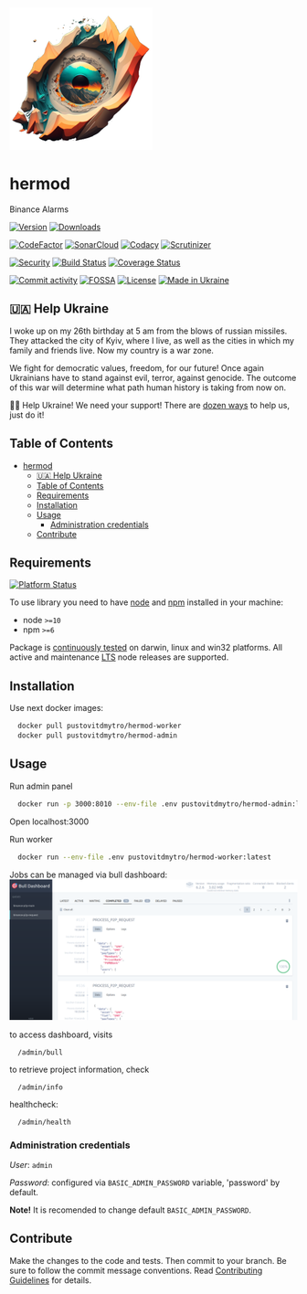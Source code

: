 ![Logo](docs/logo_250.png "hermod")
# hermod
Binance Alarms

[![Version][docker-version]][docker]
[![Downloads][docker-pulls-badge]][docker]

[![CodeFactor][codefactor-badge]][codefactor-url]
[![SonarCloud][sonarcloud-badge]][sonarcloud-url]
[![Codacy][codacy-badge]][codacy-url]
[![Scrutinizer][scrutinizer-badge]][scrutinizer-url]

[![Security][snyk-badge]][snyk-url]
[![Build Status][tests-badge]][tests-url]
[![Coverage Status][badge-coverage]][url-coverage]

[![Commit activity][commit-activity-badge]][github]
[![FOSSA][fossa-badge]][fossa-url]
[![License][badge-lic]][github]
[![Made in Ukraine][ukr-badge]][ukr-link]

## 🇺🇦 Help Ukraine
I woke up on my 26th birthday at 5 am from the blows of russian missiles. They attacked the city of Kyiv, where I live, as well as the cities in which my family and friends live. Now my country is a war zone. 

We fight for democratic values, freedom, for our future! Once again Ukrainians have to stand against evil, terror, against genocide. The outcome of this war will determine what path human history is taking from now on.

💛💙  Help Ukraine! We need your support! There are [dozen ways][ukr-link] to help us, just do it!

## Table of Contents
- [hermod](#hermod)
  - [🇺🇦 Help Ukraine](#-help-ukraine)
  - [Table of Contents](#table-of-contents)
  - [Requirements](#requirements)
  - [Installation](#installation)
  - [Usage](#usage)
    - [Administration credentials](#administration-credentials)
  - [Contribute](#contribute)

## Requirements
[![Platform Status][node-ver-test-badge]][node-ver-test-url]

To use library you need to have [node](https://nodejs.org) and [npm](https://www.npmjs.com) installed in your machine:

* node `>=10`
* npm `>=6`

Package is [continuously tested][node-ver-test-url] on darwin, linux and win32 platforms. All active and maintenance [LTS](https://nodejs.org/en/about/releases/) node releases are supported.

## Installation

Use next docker images:

```bash
  docker pull pustovitdmytro/hermod-worker
  docker pull pustovitdmytro/hermod-admin
```

## Usage

Run admin panel
```bash
  docker run -p 3000:8010 --env-file .env pustovitdmytro/hermod-admin:latest
```

Open localhost:3000

Run worker
```bash
  docker run --env-file .env pustovitdmytro/hermod-worker:latest
```

Jobs can be managed via bull dashboard:
![Dashboard](.docs/../docs/screenshots/bull_dashboard.png)

to access dashboard, visits
```
  /admin/bull
```

to retrieve project information, check
```
  /admin/info
```

healthcheck:
```
  /admin/health
```

### Administration credentials

*User*: `admin`

*Password*: configured via `BASIC_ADMIN_PASSWORD` variable, 'password' by default.


**Note!** It is recomended to change default `BASIC_ADMIN_PASSWORD`.


## Contribute

Make the changes to the code and tests. Then commit to your branch. Be sure to follow the commit message conventions. Read [Contributing Guidelines](.github/CONTRIBUTING.md) for details.

[docker-version]: https://img.shields.io/docker/v/pustovitdmytro/hermod-worker?sort=semver
[docker-pulls-badge]: https://img.shields.io/docker/pulls/pustovitdmytro/hermod-admin
[docker]: https://hub.docker.com/repository/docker/pustovitdmytro/hermod-admin/

[github]: https://github.com/pustovitDmytro/hermod
[coveralls]: https://coveralls.io/github/pustovitDmytro/hermod?branch=master
[badge-lic]: https://img.shields.io/github/license/pustovitDmytro/hermod.svg
[badge-coverage]: https://coveralls.io/repos/github/pustovitDmytro/hermod/badge.svg?branch=master
[url-coverage]: https://coveralls.io/github/pustovitDmytro/hermod?branch=master

[snyk-badge]: https://snyk-widget.herokuapp.com/badge/npm/hermod/badge.svg
[snyk-url]: https://snyk.io/advisor/npm-package/hermod

[tests-badge]: https://img.shields.io/circleci/build/github/pustovitDmytro/hermod
[tests-url]: https://app.circleci.com/pipelines/github/pustovitDmytro/hermod

[codefactor-badge]: https://www.codefactor.io/repository/github/pustovitdmytro/hermod/badge
[codefactor-url]: https://www.codefactor.io/repository/github/pustovitdmytro/hermod

[commit-activity-badge]: https://img.shields.io/github/commit-activity/m/pustovitDmytro/hermod

[scrutinizer-badge]: https://scrutinizer-ci.com/g/pustovitDmytro/hermod/badges/quality-score.png?b=master
[scrutinizer-url]: https://scrutinizer-ci.com/g/pustovitDmytro/hermod/?branch=master

[codacy-badge]: https://app.codacy.com/project/badge/Grade/8667aa23afaa4725854f098c4b5e8890
[codacy-url]: https://www.codacy.com/gh/pustovitDmytro/hermod/dashboard?utm_source=github.com&amp;utm_medium=referral&amp;utm_content=pustovitDmytro/hermod&amp;utm_campaign=Badge_Grade

[sonarcloud-badge]: https://sonarcloud.io/api/project_badges/measure?project=pustovitDmytro_hermod&metric=alert_status
[sonarcloud-url]: https://sonarcloud.io/dashboard?id=pustovitDmytro_hermod

[npm-downloads-badge]: https://img.shields.io/npm/dw/hermod
[npm-size-badge]: https://img.shields.io/bundlephobia/min/hermod
[npm-size-url]: https://bundlephobia.com/result?p=hermod

[node-ver-test-badge]: https://github.com/pustovitDmytro/hermod/actions/workflows/npt.yml/badge.svg?branch=master
[node-ver-test-url]: https://github.com/pustovitDmytro/hermod/actions?query=workflow%3A%22Node.js+versions%22

[fossa-badge]: https://app.fossa.com/api/projects/custom%2B24828%2Fhermod.svg?type=shield
[fossa-url]: https://app.fossa.com/projects/custom%2B24828%2Fhermod?ref=badge_shield

[ukr-badge]: https://img.shields.io/badge/made_in-ukraine-ffd700.svg?labelColor=0057b7
[ukr-link]: https://war.ukraine.ua
